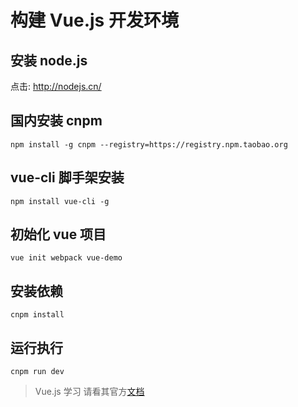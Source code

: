 # 构建 Vue.js 开发环境

## 安装 node.js 
点击: http://nodejs.cn/

## 国内安装 cnpm
    npm install -g cnpm --registry=https://registry.npm.taobao.org

## vue-cli 脚手架安装
    npm install vue-cli -g
    
## 初始化 vue 项目
    vue init webpack vue-demo
    
## 安装依赖
    cnpm install

## 运行执行
    cnpm run dev

> Vue.js 学习 请看其官方[文档](https://cn.vuejs.org/v2/guide/)